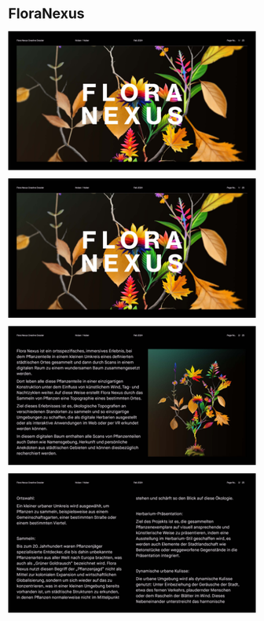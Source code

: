 # FloraNexus

![Creative_Dossier_Kunstfonds_01](img\Creative_Dossier\Creative_Dossier_Kunstfonds1.jpg)

![Creative_Dossier_Kunstfonds_02](img\Creative_Dossier\Creative_Dossier_Kunstfonds1.jpg)

![Creative_Dossier_Kunstfonds_01](img\Creative_Dossier\Creative_Dossier_Kunstfonds2.jpg)

![Creative_Dossier_Kunstfonds_01](img\Creative_Dossier\Creative_Dossier_Kunstfonds3.jpg)